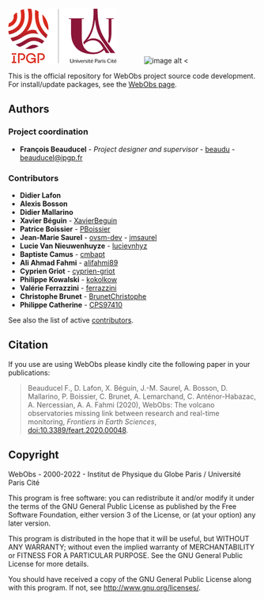 



![image alt <](CODE/icons/ipgp/logo_IPGP-UPC_2022_C110.png)&emsp;&emsp;&emsp;&emsp;![image alt <](CODE/icons/ipgp/logo_WebObs_C110.png)

This is the official repository for WebObs project source code development. For install/update packages, see the [WebObs page](https://ipgp.github.io/webobs).

## Authors

### Project coordination
* **François Beauducel** - *Project designer and supervisor* - [beaudu](https://github.com/beaudu) - beauducel@ipgp.fr

### Contributors

* **Didier Lafon**
* **Alexis Bosson**
* **Didier Mallarino**
* **Xavier Béguin** - [XavierBeguin](https://github.com/XavierBeguin)
* **Patrice Boissier** - [PBoissier](https://github.com/PBoissier)
* **Jean-Marie Saurel** - [ovsm-dev](https://github.com/ovsm-dev) - [jmsaurel](https://github.com/jmsaurel)
* **Lucie Van Nieuwenhuyze** - [lucievnhyz](https://github.com/lucievnhyz)
* **Baptiste Camus** - [cmbapt](https://github.com/cmbapt)
* **Ali Ahmad Fahmi** - [alifahmi89](https://github.com/alifahmi89)
* **Cyprien Griot** - [cyprien-griot](https://github.com/cyprien-griot)
* **Philippe Kowalski** - [kokolkow](https://github.com/kokolkow)
* **Valérie Ferrazzini** - [ferrazzini](https://github.com/ferrazzini)
* **Christophe Brunet** - [BrunetChristophe](https://github.com/BrunetChristophe/webobs)
* **Philippe Catherine** - [CPS97410](https://github.com/CPS97410)

See also the list of active [contributors](https://github.com/IPGP/webobs/contributors).

## Citation

If you use are using WebObs please kindly cite the following paper in your publications:

> Beauducel F., D. Lafon, X. Béguin, J.-M. Saurel, A. Bosson, D. Mallarino, P. Boissier, C. Brunet, A. Lemarchand, C. Anténor-Habazac, A. Nercessian, A. A. Fahmi (2020), WebObs: The volcano observatories missing link between research and real-time monitoring, *Frontiers in Earth Sciences*, [doi:10.3389/feart.2020.00048](https://doi.org/10.3389/feart.2020.00048).

## Copyright

WebObs - 2000-2022 - Institut de Physique du Globe Paris / Université Paris Cité

This program is free software: you can redistribute it and/or modify it under the terms of the GNU General Public License as published by the Free Software Foundation, either version 3 of the License, or (at your option) any later version.

This program is distributed in the hope that it will be useful, but WITHOUT ANY WARRANTY; without even the implied warranty of MERCHANTABILITY or FITNESS FOR A PARTICULAR PURPOSE.  See the GNU General Public License for more details.

You should have received a copy of the GNU General Public License along with this program.  If not, see <http://www.gnu.org/licenses/>.
